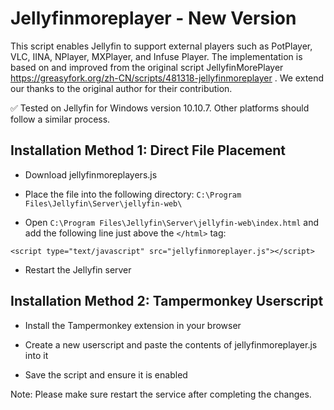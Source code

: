 # Jellyfinmoreplayer - New Version
This script enables Jellyfin to support external players such as PotPlayer, VLC, IINA, NPlayer, MXPlayer, and Infuse Player.
The implementation is based on and improved from the original script JellyfinMorePlayer https://greasyfork.org/zh-CN/scripts/481318-jellyfinmoreplayer . We extend our thanks to the original author for their contribution.

✅ Tested on Jellyfin for Windows version 10.10.7. Other platforms should follow a similar process.

## Installation Method 1: Direct File Placement

- Download jellyfinmoreplayers.js

- Place the file into the following directory:
`C:\Program Files\Jellyfin\Server\jellyfin-web\`

- Open `C:\Program Files\Jellyfin\Server\jellyfin-web\index.html` and add the following line just above the `</html>` tag:

`<script type="text/javascript" src="jellyfinmoreplayer.js"></script>`

- Restart the Jellyfin server

## Installation Method 2: Tampermonkey Userscript

- Install the Tampermonkey extension in your browser

- Create a new userscript and paste the contents of jellyfinmoreplayer.js into it

- Save the script and ensure it is enabled

Note: Please make sure restart the service after completing the changes.
